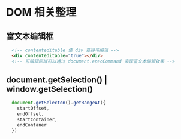 # DOM 相关整理

## 富文本编辑框

```html
  <!-- contenteditable 使 div 变得可编辑 -->
  <div contenteditable="true"></div>
  <!-- 可编辑区域可以通过 document.execCommand 实现富文本编辑效果 -->
```

## document.getSelection() | window.getSelection()

```js
  document.getSelecton().getRangeAt({
    startOffset,
    endOffset,
    startContainer,
    endContaner
  })
```